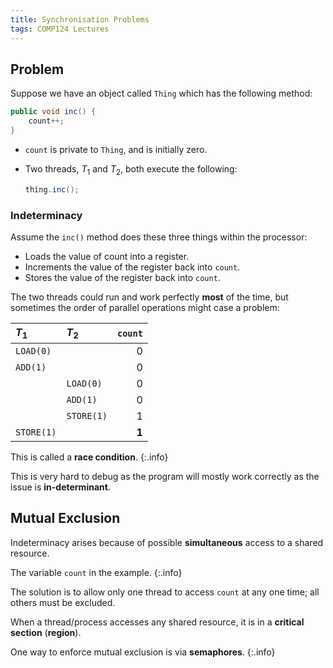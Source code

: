 ```yaml
---
title: Synchronisation Problems
tags: COMP124 Lectures
---
```

## Problem
Suppose we have an object called `Thing` which has the following method:

```java
public void inc() {
	count++;
}
```

* `count` is private to `Thing`, and is initially zero.
* Two threads, $T_1$ and $T_2$, both execute the following:

	```java
	thing.inc();
	```
	
### Indeterminacy
Assume the `inc()` method does these three things within the processor:

* Loads the value of count into a register.
* Increments the value of the register back into `count`.
* Stores the value of the register back into `count`.

The two threads could run and work perfectly **most** of the time, but sometimes the order of parallel operations might case a problem:

| $T_1$ | $T_2$ | `count` |
| :-- | :-- | --: |
| `LOAD(0)` | | 0 |
| `ADD(1)` | | 0 |
| | `LOAD(0)` | 0 |
| | `ADD(1)` | 0 |
| | `STORE(1)` | 1 |
| `STORE(1)` | | **1** |

This is called a **race condition**.
{:.info}

This is very hard to debug as the program will mostly work correctly as the issue is **in-determinant**.

## Mutual Exclusion
Indeterminacy arises because of possible **simultaneous** access to a shared resource.

The variable `count` in the example.
{:.info}

The solution is to allow only one thread to access `count` at any one time; all others must be excluded.

When a thread/process accesses any shared resource, it is in a **critical section** (**region**).

One way to enforce mutual exclusion is via **semaphores**.
{:.info}